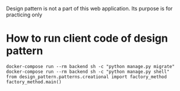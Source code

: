 Design pattern is not a part of this web application. Its purpose is for practicing only
# How to run client code of design pattern
```
docker-compose run --rm backend sh -c "python manage.py migrate"
docker-compose run --rm backend sh -c "python manage.py shell"
from design_pattern.patterns.creational import factory_method
factory_method.main()
```
